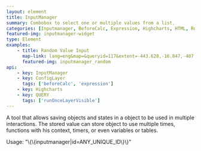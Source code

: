 ```yaml
---
layout: element
title: InputManager
summary: Combobox to select one or multiple values from a list.
categories: [Inputmanager, BeforeCalc, Expression, Highcharts, HTML, RunOnceLayerVisible]
featured-img: inputmanager-widget
type: Element
examples:
    - title: Random Value Input
      map-link: lang=eng&map=&queryid=117&extent=-443.628,-16.847,-407.373,3.294&tools=helpintro,layerchooser,zoomextent,customzoom,getfeature,hovershowlegend&options=scale,startopened,hidestylechooser,enablequeries&visiblelayers=custom
      featured-img: inputmanager_random
api: 
    - key: InputManager
    - key: ConfigLayer
      tags: ['beforeCalc', 'expression']
    - key: Highcharts
    - key: QUERY
      tags: ['runOnceLayerVisible']
---
```

A tool that allows saving objects and states in a object to be used in multiple interactions. The stored value can store object to use multiple times, functions with his context, timers, or even variables or tables.

Usage: "\\\{\\\{inputmanager\|id=ANY_UNIQUE_ID\\\}\\\}"
